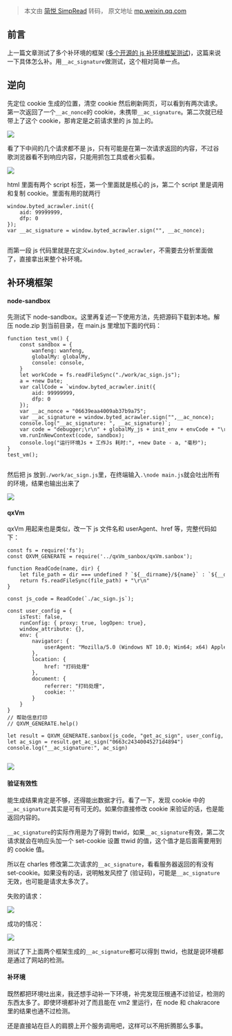 > 本文由 [简悦 SimpRead](http://ksria.com/simpread/) 转码， 原文地址 [mp.weixin.qq.com](https://mp.weixin.qq.com/s/NJjU7dqA1g0-_xFmr1nrIg)

前言
--

上一篇文章测试了多个补环境的框架 ([多个开源的 js 补环境框架测试](https://mp.weixin.qq.com/s?__biz=MzU0OTkwODU2MA==&mid=2247484913&idx=1&sn=100490dc9cea4d6c3d2aa38dfe12545d&scene=21#wechat_redirect))，这篇来说一下具体怎么补。用`__ac_signature`做测试，这个相对简单一点。

逆向
--

先定位 cookie 生成的位置，清空 cookie 然后刷新网页，可以看到有两次请求。第一次返回了一个`__ac_nonce`的 cookie，未携带`__ac_signature`。第二次就已经带上了这个 cookie，那肯定是之前请求里的 js 加上的。

![](https://mmbiz.qpic.cn/mmbiz_png/Y56THyb6khO0jgavA7wckVxvMSlhGmWDgl8iawf24BIIia1814mmbwvWricVCibVIrNDJfFibqS7yyoxibRYQmOupQhQ/640?wx_fmt=png&from=appmsg)

看了下中间的几个请求都不是 js，只有可能是在第一次请求返回的内容，不过谷歌浏览器看不到响应内容，只能用抓包工具或者火狐看。

![](https://mmbiz.qpic.cn/mmbiz_png/Y56THyb6khO0jgavA7wckVxvMSlhGmWD0EptYYyf8AxuZUahJYViauvuw4Wu55r37Kqr9R6V7nWeibXh1C7kIKxw/640?wx_fmt=png&from=appmsg)

html 里面有两个 script 标签，第一个里面就是核心的 js，第二个 script 里是调用和复制 cookie。里面有用的就两行

```
window.byted_acrawler.init({
    aid: 99999999,
    dfp: 0
});
var __ac_signature = window.byted_acrawler.sign("", __ac_nonce);


```

而第一段 js 代码里就是在定义`window.byted_acrawler`，不需要去分析里面做了，直接拿出来整个补环境。

补环境框架
-----

#### node-sandbox

先测试下 node-sandbox。这里再复述一下使用方法，先把源码下载到本地。解压 node.zip 到当前目录，在 main.js 里增加下面的代码：

```
function test_vm() {
    const sandbox = {
        wanfeng: wanfeng,
        globalMy: globalMy,
        console: console,
    }
    let workCode = fs.readFileSync("./work/ac_sign.js");
    a = +new Date;
    var callCode = `window.byted_acrawler.init({
        aid: 99999999,
        dfp: 0
    });
    var __ac_nonce = "06639eaa4009ab37b9a75";
    var __ac_signature = window.byted_acrawler.sign("",__ac_nonce);
    console.log("__ac_signature: ", __ac_signature)`;
    var code = "debugger;\r\n" + globalMy_js + init_env + envCode + "\r\n" + workCode + "\r\n" + endCode + callCode;
    vm.runInNewContext(code, sandbox);
    console.log("运行环境Js + 工作Js 耗时:", +new Date - a, "毫秒");
}
test_vm();


```

然后把 js 放到`./work/ac_sign.js`里，在终端输入`.\node main.js`就会吐出所有的环境，结果也输出出来了

![](https://mmbiz.qpic.cn/mmbiz_png/Y56THyb6khO0jgavA7wckVxvMSlhGmWDQa7mTHzuDjJ2EEAicv5f6WQaPCliazt8kMlrKVZRpDGODEMG56mmibuVQ/640?wx_fmt=png&from=appmsg)

#### qxVm

qxVm 用起来也是类似，改一下 js 文件名和 userAgent、href 等，完整代码如下：

```
const fs = require('fs');
const QXVM_GENERATE = require('../qxVm_sanbox/qxVm.sanbox');

function ReadCode(name, dir) {
    let file_path = dir === undefined ? `${__dirname}/${name}` : `${__dirname}/${dir}/${name}`;
    return fs.readFileSync(file_path) + "\r\n"
}

const js_code = ReadCode(`./ac_sign.js`);

const user_config = {
    isTest: false,
    runConfig: { proxy: true, logOpen: true},
    window_attribute: {},
    env: {
        navigator: {
            userAgent: "Mozilla/5.0 (Windows NT 10.0; Win64; x64) AppleWebKit/537.36 (KHTML, like Gecko) Chrome/124.0.0.0 Safari/537.36"
        },
        location: {
            href: "打码处理"
        },
        document: {
            referrer: "打码处理",
            cookie: ''
        }
    }
}
// 帮助信息打印
// QXVM_GENERATE.help()

let result = QXVM_GENERATE.sanbox(js_code, "get_ac_sign", user_config, false);
let ac_sign = result.get_ac_sign("0663c24340045271d4894")
console.log("__ac_signature:", ac_sign)


```

![](https://mmbiz.qpic.cn/mmbiz_png/Y56THyb6khO0jgavA7wckVxvMSlhGmWDTHP2d11We7bWE3BnPWjfsagD2enl9UAwhVU2ibt1WTUcND3bZxDDVcg/640?wx_fmt=png&from=appmsg)

#### 验证有效性

能生成结果肯定是不够，还得能出数据才行。看了一下，发现 cookie 中的`__ac_signature`其实是可有可无的。如果你直接修改 cookie 来验证的话，也是能返回内容的。

`__ac_signature`的实际作用是为了得到 ttwid，如果`__ac_signature`有效，第二次请求就会在响应头加一个 set-cookie 设置 ttwid 的值，这个值才是后面需要用到的 cookie 值。

所以在 charles 修改第二次请求的`__ac_signature`，看看服务器返回的有没有 set-cookie。如果没有的话，说明触发风控了 (验证码)，可能是`__ac_signature`无效，也可能是请求太多次了。

失败的请求：

![](https://mmbiz.qpic.cn/mmbiz_png/Y56THyb6khO0jgavA7wckVxvMSlhGmWDwVYcwP3asK1AcpWSwBfJyibYCnLOHrkzXbFickUIRccH9bSm7BqdnA5A/640?wx_fmt=png&from=appmsg)

成功的情况：

![](https://mmbiz.qpic.cn/mmbiz_png/Y56THyb6khO0jgavA7wckVxvMSlhGmWDniamEB7X8Ftm9bydicicJUfQjrKvYR6lH7m0BY4Rmb9KjXLmrBRP8lnew/640?wx_fmt=png&from=appmsg)

测试了下上面两个框架生成的`__ac_signature`都可以得到 ttwid，也就是说环境都是通过了网站的检测。

#### 补环境

既然都把环境吐出来，我还想手动补一下环境，补完发现压根通不过验证，检测的东西太多了。即使环境都补对了而且能在 vm2 里运行，在 node 和 chakracore 里的结果也通不过检测。

还是直接站在巨人的肩膀上开个服务调用吧，这样可以不用折腾那么多事。